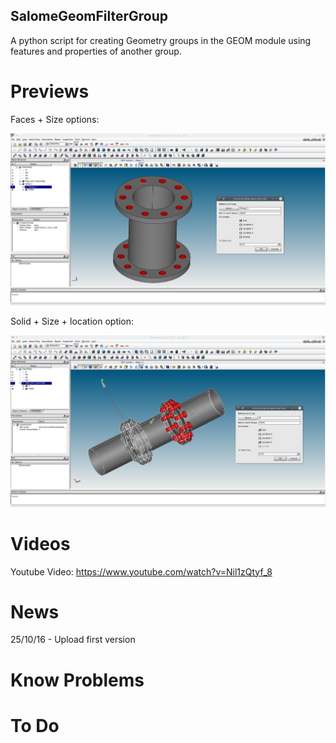 ## SalomeGeomFilterGroup

A python script for creating Geometry groups in the GEOM module using features and properties of another group.

# Previews

Faces + Size options:

![ScreenShot](SalomeGeomFilterGroup1.png)


Solid + Size + location option:

![ScreenShot](SalomeGeomFilterGroup2.png)


# Videos
Youtube Video: https://www.youtube.com/watch?v=Nil1zQtyf_8


# News
25/10/16 - Upload first version


# Know Problems


# To Do

